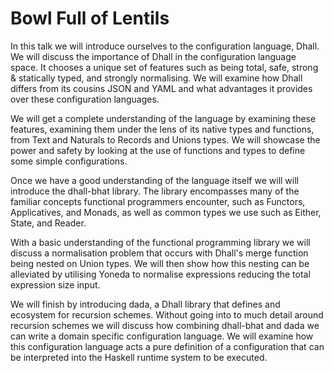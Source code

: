 
# Bowl Full of Lentils

In this talk we will introduce ourselves to the configuration language, Dhall.
We will discuss the importance of Dhall in the configuration language space. It chooses
a unique set of features such as being total, safe, strong & statically typed, and strongly
normalising. We will examine how Dhall differs from its cousins JSON and YAML and what advantages it
provides over these configuration languages.

We will get a complete understanding of the language by examining these features, examining
them under the lens of its native types and functions, from Text and Naturals to Records and Unions types.
We will showcase the power and safety by looking at the use of functions and types to define some simple
configurations.

Once we have a good understanding of the language itself we will will introduce the
dhall-bhat library. The library encompasses many of the familiar concepts functional
programmers encounter, such as Functors, Applicatives, and Monads, as well as common
types we use such as Either, State, and Reader.

With a basic understanding of the functional programming library we will discuss a normalisation
problem that occurs with Dhall's merge function being nested on Union types. We will then show
how this nesting can be alleviated by utilising Yoneda to normalise expressions reducing the total
expression size input.

We will finish by introducing dada, a Dhall library that defines and ecosystem for recursion schemes.
Without going into to much detail around recursion schemes we will discuss how combining dhall-bhat
and dada we can write a domain specific configuration language. We will examine how this configuration
language acts a pure definition of a configuration that can be interpreted into the Haskell runtime
system to be executed.

